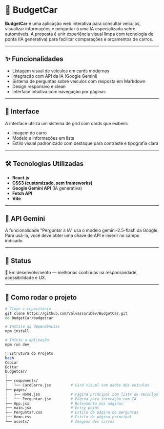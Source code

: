 # 🚗 BudgetCar

**BudgetCar** é uma aplicação web interativa para consultar veículos, visualizar informações e perguntar à uma IA especializada sobre automóveis. A proposta é unir experiência visual limpa com tecnologia de ponta (IA generativa) para facilitar comparações e orçamentos de carros.

---

## ✨ Funcionalidades

- Listagem visual de veículos em cards modernos
- Integração com API da IA (Google Gemini)
- Sistema de perguntas sobre veículos com resposta em Markdown
- Design responsivo e clean
- Interface intuitiva com navegação por páginas

---

## 📸 Interface

A interface utiliza um sistema de grid com cards que exibem:
- Imagem do carro
- Modelo e informações em lista
- Estilo visual padronizado com destaque para contraste e tipografia clara

---

## 🛠️ Tecnologias Utilizadas

- **React.js**
- **CSS3 (customizado, sem frameworks)**
- **Google Gemini API** (IA generativa)
- **Fetch API**
- **Vite** 

---

## 🔐 API Gemini
A funcionalidade "Perguntar à IA" usa o modelo gemini-2.5-flash da Google. Para usá-la, você deve obter uma chave de API e inserir no campo indicado.

---

## 📌 Status
🚧 Em desenvolvimento — melhorias contínuas na responsividade, acessibilidade e UX.

---

## 🚀 Como rodar o projeto

```bash
# Clone o repositório
git clone https://github.com/ValvassoriDev/BudgetCar.git
cd BudgetCar/budgetcar

# Instale as dependências
npm install

# Inicie a aplicação
npm run dev

🧩 Estrutura do Projeto
bash
Copiar
Editar
budgetcar/
│
├── components/
│   └── CardCarro.jsx         # Card visual com dados dos veículos
├── pages/
│   ├── Home.jsx              # Página principal com lista de veículos
│   └── Perguntar.jsx         # Página para interação com IA
├── App.jsx                   # Roteamento das páginas
├── main.jsx                  # Entry point
├── Perguntar.css             # Estilo da página de perguntas
├── Home.css                  # Estilo da página principal
└── assets/                   # Imagens dos carros

